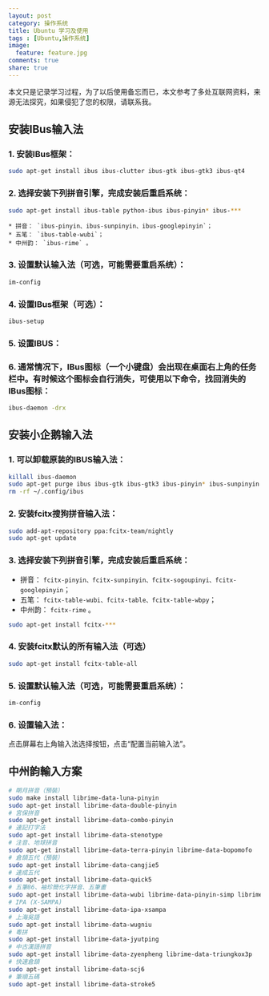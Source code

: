 ```yaml
---
layout: post
category: 操作系统
title: Ubuntu 学习及使用
tags : [Ubuntu,操作系统]
image:
  feature: feature.jpg
comments: true
share: true
---
```


本文只是记录学习过程，为了以后使用备忘而已，本文参考了多处互联网资料，来源无法探究，如果侵犯了您的权限，请联系我。

安装IBus输入法
---------------

### 1. 安装IBus框架：

```bash
sudo apt-get install ibus ibus-clutter ibus-gtk ibus-gtk3 ibus-qt4
```

### 2. 选择安装下列拼音引擎，完成安装后重启系统：

```bash
sudo apt-get install ibus-table python-ibus ibus-pinyin* ibus-***
```

    * 拼音： `ibus-pinyin、ibus-sunpinyin、ibus-googlepinyin`；
    * 五笔： `ibus-table-wubi`；
    * 中州韵： `ibus-rime` 。

### 3. 设置默认输入法（可选，可能需要重启系统）：

```bash
im-config
```

### 4. 设置IBus框架（可选）：

```bash
ibus-setup
```

### 5. 设置IBUS：

### 6. 通常情况下，IBus图标（一个小键盘）会出现在桌面右上角的任务栏中。有时候这个图标会自行消失，可使用以下命令，找回消失的IBus图标：

```bash
ibus-daemon -drx
```

安装小企鹅输入法
---------------

### 1. 可以卸载原装的IBUS输入法：

```bash
killall ibus-daemon
sudo apt-get purge ibus ibus-gtk ibus-gtk3 ibus-pinyin* ibus-sunpinyin ibus-table python-ibus
rm -rf ~/.config/ibus
```

### 2. 安装fcitx搜狗拼音输入法：

```bash
sudo add-apt-repository ppa:fcitx-team/nightly
sudo apt-get update
```

### 3. 选择安装下列拼音引擎，完成安装后重启系统：

*   拼音： `fcitx-pinyin、fcitx-sunpinyin、fcitx-sogoupinyi、fcitx-googlepinyin`；
*   五笔： `fcitx-table-wubi、fcitx-table、fcitx-table-wbpy`；
* 中州韵： `fcitx-rime` 。

```bash
sudo apt-get install fcitx-***
```

### 4. 安装fcitx默认的所有输入法（可选）

```bash
sudo apt-get install fcitx-table-all
```

### 5. 设置默认输入法（可选，可能需要重启系统）：

```bash
im-config
```

### 6. 设置输入法：

点击屏幕右上角输入法选择按钮，点击“配置当前输入法”。

中州韵輸入方案
-------------

```bash
# 朙月拼音（預裝）
sudo make install librime-data-luna-pinyin
sudo apt-get install librime-data-double-pinyin
# 宮保拼音
sudo apt-get install librime-data-combo-pinyin
# 速記打字法
sudo apt-get install librime-data-stenotype
# 注音、地球拼音
sudo apt-get install librime-data-terra-pinyin librime-data-bopomofo
# 倉頡五代（預裝）
sudo apt-get install librime-data-cangjie5
# 速成五代
sudo apt-get install librime-data-quick5
# 五筆86、袖珍簡化字拼音、五筆畫
sudo apt-get install librime-data-wubi librime-data-pinyin-simp librime-data-stroke-simp
# IPA (X-SAMPA)
sudo apt-get install librime-data-ipa-xsampa
# 上海吳語
sudo apt-get install librime-data-wugniu
# 粵拼
sudo apt-get install librime-data-jyutping
# 中古漢語拼音
sudo apt-get install librime-data-zyenpheng librime-data-triungkox3p
# 快速倉頡
sudo apt-get install librime-data-scj6
# 筆順五碼
sudo apt-get install librime-data-stroke5
```
